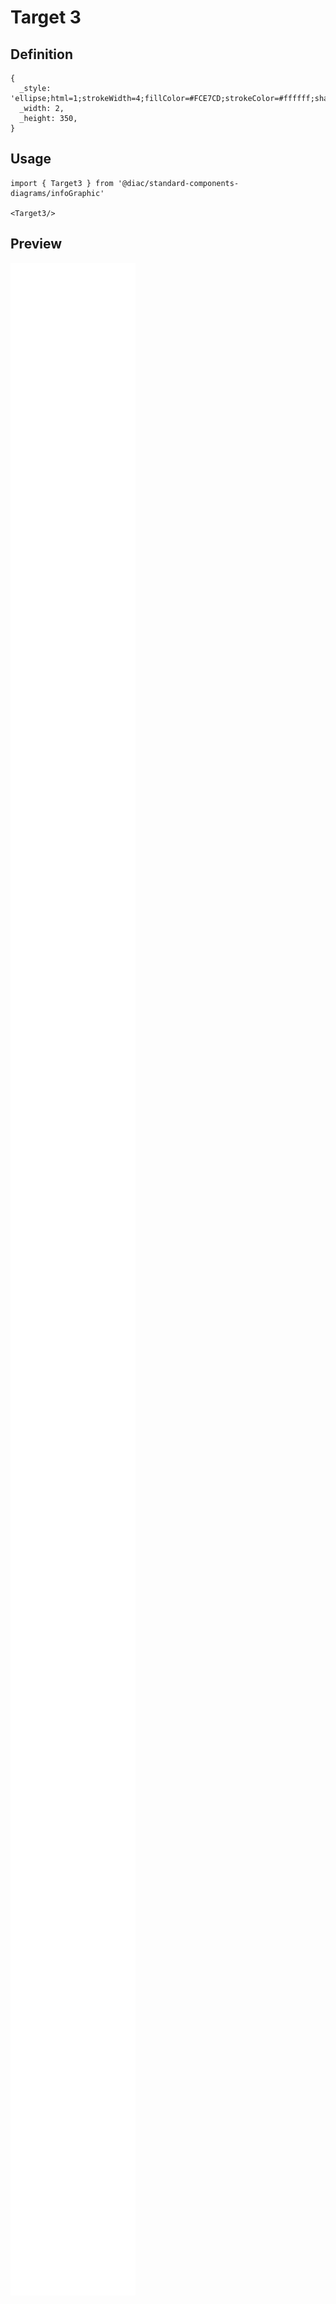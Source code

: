 # Target 3

## Definition

```
{
  _style: 'ellipse;html=1;strokeWidth=4;fillColor=#FCE7CD;strokeColor=#ffffff;shadow=0;fontSize=10;fontColor=#FFFFFF;align=center;fontStyle=0;whiteSpace=wrap;spacing=10;',
  _width: 2,
  _height: 350,
}
```

## Usage

```
import { Target3 } from '@diac/standard-components-diagrams/infoGraphic'

<Target3/>
```

## Preview

<img src="./target-3.png" width="200"/>
